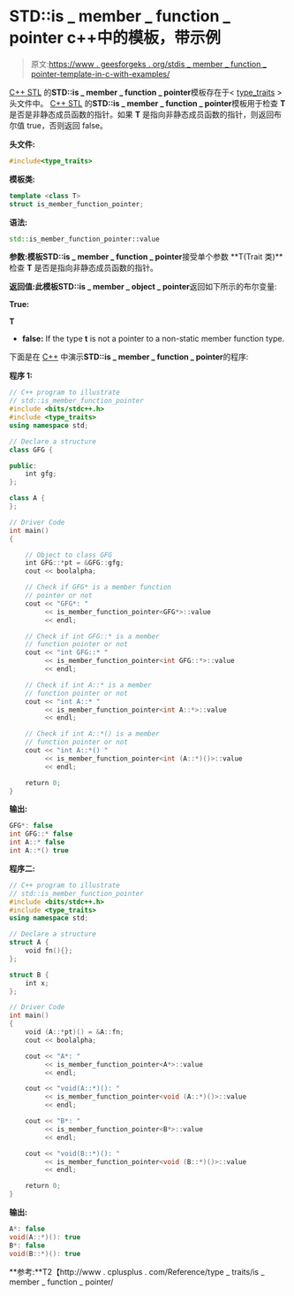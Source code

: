 # STD::is _ member _ function _ pointer c++中的模板，带示例

> 原文:[https://www . geesforgeks . org/stdis _ member _ function _ pointer-template-in-c-with-examples/](https://www.geeksforgeeks.org/stdis_member_function_pointer-template-in-c-with-examples/)

[C++ STL](https://www.geeksforgeeks.org/the-c-standard-template-library-stl/) 的**STD::is _ member _ function _ pointer**模板存在于< [type_traits](https://www.geeksforgeeks.org/tag/cpp-type_traits/) >头文件中。 [C++ STL](https://www.geeksforgeeks.org/the-c-standard-template-library-stl/) 的**STD::is _ member _ function _ pointer**模板用于检查 **T** 是否是非静态成员函数的指针。如果 **T** 是指向非静态成员函数的指针，则返回布尔值 true，否则返回 false。

**头文件:**

```cpp
#include<type_traits>

```

**模板类:**

```cpp
template <class T>
struct is_member_function_pointer;

```

**语法:**

```cpp
std::is_member_function_pointer::value 

```

**参数:**模板**STD::is _ member _ function _ pointer**接受单个参数 **T(Trait 类)**检查 **T** 是否是指向非静态成员函数的指针。

**返回值:**此模板**STD::is _ member _ object _ pointer**返回如下所示的布尔变量:

**True:**

 **T** 

*   **false:** If the type **t** is not a pointer to a non-static member function type.

下面是在 [C++](https://www.geeksforgeeks.org/c-plus-plus/) 中演示**STD::is _ member _ function _ pointer**的程序:

**程序 1:**

```cpp
// C++ program to illustrate
// std::is_member_function_pointer
#include <bits/stdc++.h>
#include <type_traits>
using namespace std;

// Declare a structure
class GFG {

public:
    int gfg;
};

class A {
};

// Driver Code
int main()
{

    // Object to class GFG
    int GFG::*pt = &GFG::gfg;
    cout << boolalpha;

    // Check if GFG* is a member function
    // pointer or not
    cout << "GFG*: "
         << is_member_function_pointer<GFG*>::value
         << endl;

    // Check if int GFG::* is a member
    // function pointer or not
    cout << "int GFG::* "
         << is_member_function_pointer<int GFG::*>::value
         << endl;

    // Check if int A::* is a member
    // function pointer or not
    cout << "int A::* "
         << is_member_function_pointer<int A::*>::value
         << endl;

    // Check if int A::*() is a member
    // function pointer or not
    cout << "int A::*() "
         << is_member_function_pointer<int (A::*)()>::value
         << endl;

    return 0;
}
```

**输出:**

```cpp
GFG*: false
int GFG::* false
int A::* false
int A::*() true

```

**程序二:**

```cpp
// C++ program to illustrate
// std::is_member_function_pointer
#include <bits/stdc++.h>
#include <type_traits>
using namespace std;

// Declare a structure
struct A {
    void fn(){};
};

struct B {
    int x;
};

// Driver Code
int main()
{
    void (A::*pt)() = &A::fn;
    cout << boolalpha;

    cout << "A*: "
         << is_member_function_pointer<A*>::value
         << endl;

    cout << "void(A::*)(): "
         << is_member_function_pointer<void (A::*)()>::value
         << endl;

    cout << "B*: "
         << is_member_function_pointer<B*>::value
         << endl;

    cout << "void(B::*)(): "
         << is_member_function_pointer<void (B::*)()>::value
         << endl;

    return 0;
}
```

**输出:**

```cpp
A*: false
void(A::*)(): true
B*: false
void(B::*)(): true

```

**参考:**T2【http://www . cplusplus . com/Reference/type _ traits/is _ member _ function _ pointer/